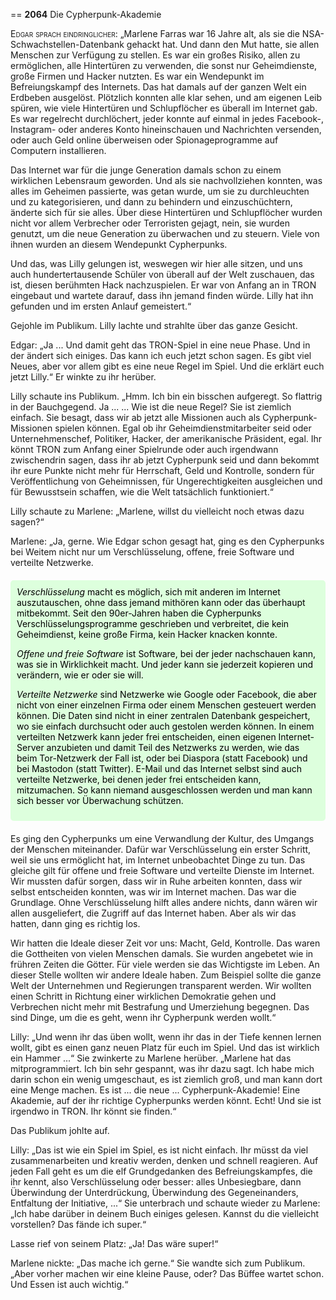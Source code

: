 == **2064** Die Cypherpunk-Akademie

<span style="font-variant:small-caps;">Edgar sprach eindringlicher:</span> „Marlene Farras war 16 Jahre alt, als sie die NSA-Schwachstellen-Datenbank gehackt hat.
Und dann den Mut hatte, sie allen Menschen zur Verfügung zu stellen.
Es war ein großes Risiko, allen zu ermöglichen, alle Hintertüren zu verwenden, die sonst nur Geheimdienste, große Firmen und Hacker nutzten.
Es war ein Wendepunkt im Befreiungskampf des Internets.
Das hat damals auf der ganzen Welt ein Erdbeben ausgelöst.
Plötzlich konnten alle klar sehen, und am eigenen Leib spüren, wie viele Hintertüren und Schlupflöcher es überall im Internet gab.
Es war regelrecht durchlöchert, jeder konnte auf einmal in jedes Facebook-, Instagram- oder anderes Konto hineinschauen und Nachrichten versenden, oder auch Geld online überweisen oder Spionageprogramme auf Computern installieren.

Das Internet war für die junge Generation damals schon zu einem wirklichen Lebensraum geworden.
Und als sie nachvollziehen konnten, was alles im Geheimen passierte, was getan wurde, um sie zu durchleuchten und zu kategorisieren, und dann zu behindern und einzuschüchtern, änderte sich für sie alles.
Über diese Hintertüren und Schlupflöcher wurden nicht vor allem Verbrecher oder Terroristen gejagt, nein, sie wurden genutzt, um die neue Generation zu überwachen und zu steuern.
Viele von ihnen wurden an diesem Wendepunkt Cypherpunks.

Und das, was Lilly gelungen ist, weswegen wir hier alle sitzen, und uns auch hundertertausende Schüler von überall auf der Welt zuschauen, das ist, diesen berühmten Hack nachzuspielen.
Er war von Anfang an in TRON eingebaut und wartete darauf, dass ihn jemand finden würde.
Lilly hat ihn gefunden und im ersten Anlauf gemeistert.“

Gejohle im Publikum.
Lilly lachte und strahlte über das ganze Gesicht.

Edgar: „Ja ... Und damit geht das TRON-Spiel in eine neue Phase.
Und in der ändert sich einiges.
Das kann ich euch jetzt schon sagen.
Es gibt viel Neues, aber vor allem gibt es eine neue Regel im Spiel.
Und die erklärt euch jetzt Lilly.“
Er winkte zu ihr herüber.

Lilly schaute ins Publikum.
„Hmm.
Ich bin ein bisschen aufgeregt.
So flattrig in der Bauchgegend.
Ja ...
... Wie ist die neue Regel? Sie ist ziemlich einfach.
Sie besagt, dass wir ab jetzt alle Missionen auch als Cypherpunk-Missionen spielen können.
Egal ob ihr Geheimdienstmitarbeiter seid oder Unternehmenschef, Politiker, Hacker, der amerikanische Präsident, egal.
Ihr könnt TRON zum Anfang einer Spielrunde oder auch irgendwann zwischendrin sagen, dass ihr ab jetzt Cypherpunk seid und dann bekommt ihr eure Punkte nicht mehr für Herrschaft, Geld und Kontrolle, sondern für Veröffentlichung von Geheimnissen, für Ungerechtigkeiten ausgleichen und für Bewusstsein schaffen, wie die Welt tatsächlich funktioniert.“

Lilly schaute zu Marlene: „Marlene, willst du vielleicht noch etwas dazu sagen?“

Marlene: „Ja, gerne.
Wie Edgar schon gesagt hat, ging es den Cypherpunks bei Weitem nicht nur um Verschlüsselung, offene, freie Software und verteilte Netzwerke.
<div style="background-color: #dfd; color: black; padding: 10px; margin: 20px 0; border-radius: 5px;">
<em>Verschlüsselung</em> macht es möglich, sich mit anderen im Internet auszutauschen, ohne dass jemand mithören kann oder das überhaupt mitbekommt.
Seit den 90er-Jahren haben die Cypherpunks Verschlüsselungsprogramme geschrieben und verbreitet, die kein Geheimdienst, keine große Firma, kein Hacker knacken konnte.

<em>Offene und freie Software</em> ist Software, bei der jeder nachschauen kann, was sie in Wirklichkeit macht.
Und jeder kann sie jederzeit kopieren und verändern, wie er oder sie will.

<em>Verteilte Netzwerke</em> sind Netzwerke wie Google oder Facebook, die aber nicht von einer einzelnen Firma oder einem Menschen gesteuert werden können.
Die Daten sind nicht in einer zentralen Datenbank gespeichert, wo sie einfach durchsucht oder auch gestolen werden können.
In einem verteilten Netzwerk kann jeder frei entscheiden, einen eigenen Internet-Server anzubieten und damit Teil des Netzwerks zu werden,
wie das beim Tor-Netzwerk der Fall ist, oder bei Diaspora (statt Facebook) und bei Mastodon (statt Twitter).
E-Mail und das Internet selbst sind auch verteilte Netzwerke, bei denen jeder frei entscheiden kann, mitzumachen.
So kann niemand ausgeschlossen werden und man kann sich besser vor Überwachung schützen.
</div>

Es ging den Cypherpunks um eine Verwandlung der Kultur, des Umgangs der Menschen miteinander.
Dafür war Verschlüsselung ein erster Schritt, weil sie uns ermöglicht hat, im Internet unbeobachtet Dinge zu tun.
Das gleiche gilt für offene und freie Software und verteilte Dienste im Internet.
Wir mussten dafür sorgen, dass wir in Ruhe arbeiten konnten, dass wir selbst entscheiden konnten, was wir im Internet machen.
Das war die Grundlage.
Ohne Verschlüsselung hilft alles andere nichts, dann wären wir allen ausgeliefert, die Zugriff auf das Internet haben.
Aber als wir das hatten, dann ging es richtig los.

Wir hatten die Ideale dieser Zeit vor uns: Macht, Geld, Kontrolle.
Das waren die Gottheiten von vielen Menschen damals.
Sie wurden angebetet wie in frühren Zeiten die Götter.
Für viele werden sie das Wichtigste im Leben.
An dieser Stelle wollten wir andere Ideale haben.
Zum Beispiel sollte die ganze Welt der Unternehmen und Regierungen transparent werden.
Wir wollten einen Schritt in Richtung einer wirklichen Demokratie gehen und Verbrechen nicht mehr mit Bestrafung und Umerziehung begegnen.
Das sind Dinge, um die es geht, wenn ihr Cypherpunk werden wollt.“

Lilly: „Und wenn ihr das üben wollt, wenn ihr das in der Tiefe kennen lernen wollt, gibt es einen ganz neuen Platz für euch im Spiel.
Und das ist wirklich ein Hammer ...“
Sie zwinkerte zu Marlene herüber.
„Marlene hat das mitprogrammiert.
Ich bin sehr gespannt, was ihr dazu sagt.
Ich habe mich darin schon ein wenig umgeschaut, es ist ziemlich groß, und man kann dort eine Menge machen.
Es ist ... die neue ... Cypherpunk-Akademie!
Eine Akademie, auf der ihr richtige Cypherpunks werden könnt.
Echt!
Und sie ist irgendwo in TRON.
Ihr könnt sie finden.“

Das Publikum johlte auf.

Lilly: „Das ist wie ein Spiel im Spiel, es ist nicht einfach.
Ihr müsst da viel zusammenarbeiten und kreativ werden, denken und schnell reagieren.
Auf jeden Fall geht es um die elf Grundgedanken des Befreiungskampfes, die ihr kennt, also Verschlüsselung oder besser: alles Unbesiegbare, dann Überwindung der Unterdrückung, Überwindung des Gegeneinanders, Entfaltung der Initiative, ...“
Sie unterbrach und schaute wieder zu Marlene: „Ich habe darüber in deinem Buch einiges gelesen.
Kannst du die vielleicht vorstellen?
Das fände ich super.“

Lasse rief von seinem Platz: „Ja! Das wäre super!“

Marlene nickte: „Das mache ich gerne.“
Sie wandte sich zum Publikum.
„Aber vorher machen wir eine kleine Pause, oder? Das Büffee wartet schon.
Und Essen ist auch wichtig.“
